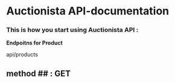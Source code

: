 # Auctionista API-documentation

### This is how you start using Auctionista API :
**Endpoitns for Product** 

api/products

## method ## : **GET**



